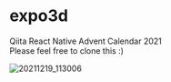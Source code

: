 # expo3d
Qiita React Native Advent Calendar 2021<br>
Please feel free to clone this :)

![20211219_113006](https://user-images.githubusercontent.com/65346349/146668653-218afc9b-e03e-4ade-8160-86041ed31e69.gif)
